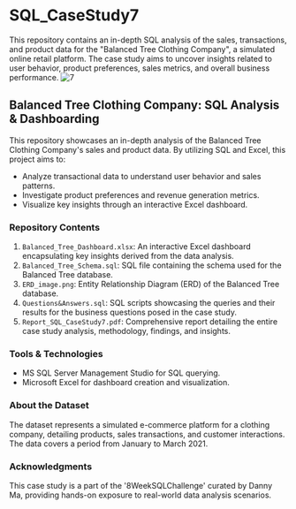 # SQL_CaseStudy7
This repository contains an in-depth SQL analysis of the sales, transactions, and product data for the "Balanced Tree Clothing Company", a simulated online retail platform. The case study aims to uncover insights related to user behavior, product preferences, sales metrics, and overall business performance.
![7](https://github.com/fatihhsahin1/SQL_CaseStudy7/assets/76142095/4846e98d-bf58-4627-8185-ad53ac0741fa)

## Balanced Tree Clothing Company: SQL Analysis & Dashboarding

This repository showcases an in-depth analysis of the Balanced Tree Clothing Company's sales and product data. By utilizing SQL and Excel, this project aims to:

- Analyze transactional data to understand user behavior and sales patterns.
- Investigate product preferences and revenue generation metrics.
- Visualize key insights through an interactive Excel dashboard.

### Repository Contents
1. `Balanced_Tree_Dashboard.xlsx`:  An interactive Excel dashboard encapsulating key insights derived from the data analysis.
2. `Balanced_Tree_Schema.sql`:  SQL file containing the schema used for the Balanced Tree database.
3. `ERD_image.png`:  Entity Relationship Diagram (ERD) of the Balanced Tree database.
4. `Questions&Answers.sql`:  SQL scripts showcasing the queries and their results for the business questions posed in the case study.
5. `Report_SQL_CaseStudy7.pdf`:  Comprehensive report detailing the entire case study analysis, methodology, findings, and insights.


### Tools & Technologies
- MS SQL Server Management Studio for SQL querying.
- Microsoft Excel for dashboard creation and visualization.
  
### About the Dataset
The dataset represents a simulated e-commerce platform for a clothing company, detailing products, sales transactions, and customer interactions. The data covers a period from January to March 2021.

### Acknowledgments
This case study is a part of the '8WeekSQLChallenge' curated by Danny Ma, providing hands-on exposure to real-world data analysis scenarios.
